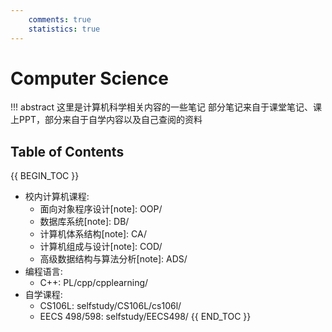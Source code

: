 ```yaml
---
    comments: true
    statistics: true
---
```


# Computer Science

!!! abstract 这里是计算机科学相关内容的一些笔记
    部分笔记来自于课堂笔记、课上PPT，部分来自于自学内容以及自己查阅的资料


## Table of Contents

{{ BEGIN_TOC }}
- 校内计算机课程:
    - 面向对象程序设计[note]: OOP/
    - 数据库系统[note]: DB/
    - 计算机体系结构[note]: CA/
    - 计算机组成与设计[note]: COD/
    - 高级数据结构与算法分析[note]: ADS/
- 编程语言:
    - C++: PL/cpp/cpplearning/
- 自学课程:
    - CS106L: selfstudy/CS106L/cs106l/
    - EECS 498/598: selfstudy/EECS498/
{{ END_TOC }}